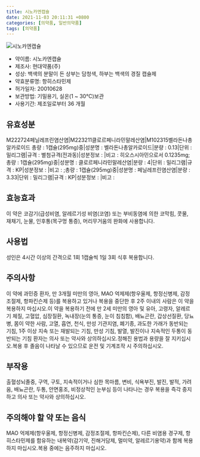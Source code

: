 ```yaml
---
title: 시노카엔캡슐
date: 2021-11-03 20:11:31 +0800
categories: [의약품, 일반의약품]
tags: [의약품]
---
```

![시노카엔캡슐](https://nedrug.mfds.go.kr/pbp/cmn/itemImageDownload/153495248483200062)

- 약이름: 시노카엔캡슐
- 제조사: 현대약품(주)
- 성상: 백색의 분말이 든 상부는 담청색, 하부는 백색의 경질 캡슐제
- 약효분류명: 항히스타민제
- 허가일자: 20010628
- 보관방법: 기밀용기, 실온(1 ~ 30℃)보관
- 사용기간: 제조일로부터 36 개월
## 유효성분
M222724페닐레프린염산염|M223211클로르페니라민말레산염|M102315벨라돈나총알카로이드
총량 : 1캡슐(295mg)중|성분명 : 벨라돈나총알카로이드|분량 : 0.13|단위 : 밀리그램|규격 : 별첨규격(전과동)|성분정보 : |비고 : 히오스시아민으로서 0.1235mg;총량 : 1캡슐(295mg)중|성분명 : 클로르페니라민말레산염|분량 : 4|단위 : 밀리그램|규격 : KP|성분정보 : |비고 : ;총량 : 1캡슐(295mg)중|성분명 : 페닐레프린염산염|분량 : 3.33|단위 : 밀리그램|규격 : KP|성분정보 : |비고 :
## 효능효과
이 약은 코감기(급성비염, 알레르기성 비염(코염) 또는 부비동염에 의한 코막힘, 콧물, 재채기, 눈물, 인후통(목구멍 통증), 머리무거움의 완화에 사용합니다.
## 사용법
성인은 4시간 이상의 간격으로 1회 1캡슐씩 1일 3회 식후 복용합니다.
## 주의사항
이 약에 과민증 환자, 만 3개월 미만의 영아, MAO 억제제(항우울제, 항정신병제, 감정조절제, 항파킨슨제 등)를 복용하고 있거나 복용을 중단한 후 2주 이내의 사람은 이 약을 복용하지 마십시오.이 약을 복용하기 전에 만 2세 미만의 영아 및 유아, 고령자, 알레르기 체질, 고혈압, 심장질환, 녹내장(눈의 통증, 눈이 침침함), 배뇨곤란, 갑상선질환, 당뇨병, 몸이 약한 사람, 고열, 흡연, 천식, 만성 기관지염, 폐기종, 과도한 가래가 동반되는 기침, 1주 이상 지속 또는 재발되는 기침, 만성 기침, 발열, 발진이나 지속적인 두통이 동반되는 기침 환자는 의사 또는 약사와 상의하십시오.정해진 용법과 용량을 잘 지키십시오.복용 후 졸음이 나타날 수 있으므로 운전 및 기계조작 시 주의하십시오.
## 부작용
출혈성뇌졸중, 구역, 구토, 지속적이거나 심한 목마름, 변비, 식욕부진, 발진, 발적, 가려움, 배뇨곤란, 두통, 안면홍조, 비정상적인 눈부심 등이 나타나는 경우 복용을 즉각 중지하고 의사 또는 약사와 상의하십시오.
## 주의해야 할 약 또는 음식
MAO 억제제(항우울제, 항정신병제, 감정조절제, 항파킨슨제), 다른 비염용 경구제, 항히스타민제를 함유하는 내복약(감기약, 진해거담제, 멀미약, 알레르기용약)과 함께 복용하지 마십시오.복용 중에는 음주하지 마십시오.
